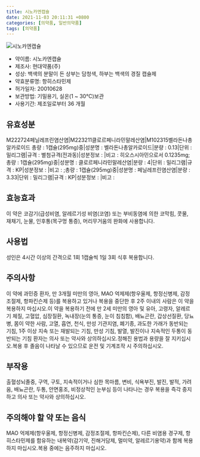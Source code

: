 ```yaml
---
title: 시노카엔캡슐
date: 2021-11-03 20:11:31 +0800
categories: [의약품, 일반의약품]
tags: [의약품]
---
```

![시노카엔캡슐](https://nedrug.mfds.go.kr/pbp/cmn/itemImageDownload/153495248483200062)

- 약이름: 시노카엔캡슐
- 제조사: 현대약품(주)
- 성상: 백색의 분말이 든 상부는 담청색, 하부는 백색의 경질 캡슐제
- 약효분류명: 항히스타민제
- 허가일자: 20010628
- 보관방법: 기밀용기, 실온(1 ~ 30℃)보관
- 사용기간: 제조일로부터 36 개월
## 유효성분
M222724페닐레프린염산염|M223211클로르페니라민말레산염|M102315벨라돈나총알카로이드
총량 : 1캡슐(295mg)중|성분명 : 벨라돈나총알카로이드|분량 : 0.13|단위 : 밀리그램|규격 : 별첨규격(전과동)|성분정보 : |비고 : 히오스시아민으로서 0.1235mg;총량 : 1캡슐(295mg)중|성분명 : 클로르페니라민말레산염|분량 : 4|단위 : 밀리그램|규격 : KP|성분정보 : |비고 : ;총량 : 1캡슐(295mg)중|성분명 : 페닐레프린염산염|분량 : 3.33|단위 : 밀리그램|규격 : KP|성분정보 : |비고 :
## 효능효과
이 약은 코감기(급성비염, 알레르기성 비염(코염) 또는 부비동염에 의한 코막힘, 콧물, 재채기, 눈물, 인후통(목구멍 통증), 머리무거움의 완화에 사용합니다.
## 사용법
성인은 4시간 이상의 간격으로 1회 1캡슐씩 1일 3회 식후 복용합니다.
## 주의사항
이 약에 과민증 환자, 만 3개월 미만의 영아, MAO 억제제(항우울제, 항정신병제, 감정조절제, 항파킨슨제 등)를 복용하고 있거나 복용을 중단한 후 2주 이내의 사람은 이 약을 복용하지 마십시오.이 약을 복용하기 전에 만 2세 미만의 영아 및 유아, 고령자, 알레르기 체질, 고혈압, 심장질환, 녹내장(눈의 통증, 눈이 침침함), 배뇨곤란, 갑상선질환, 당뇨병, 몸이 약한 사람, 고열, 흡연, 천식, 만성 기관지염, 폐기종, 과도한 가래가 동반되는 기침, 1주 이상 지속 또는 재발되는 기침, 만성 기침, 발열, 발진이나 지속적인 두통이 동반되는 기침 환자는 의사 또는 약사와 상의하십시오.정해진 용법과 용량을 잘 지키십시오.복용 후 졸음이 나타날 수 있으므로 운전 및 기계조작 시 주의하십시오.
## 부작용
출혈성뇌졸중, 구역, 구토, 지속적이거나 심한 목마름, 변비, 식욕부진, 발진, 발적, 가려움, 배뇨곤란, 두통, 안면홍조, 비정상적인 눈부심 등이 나타나는 경우 복용을 즉각 중지하고 의사 또는 약사와 상의하십시오.
## 주의해야 할 약 또는 음식
MAO 억제제(항우울제, 항정신병제, 감정조절제, 항파킨슨제), 다른 비염용 경구제, 항히스타민제를 함유하는 내복약(감기약, 진해거담제, 멀미약, 알레르기용약)과 함께 복용하지 마십시오.복용 중에는 음주하지 마십시오.
